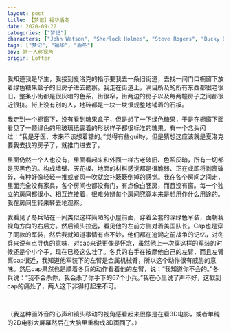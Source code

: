 ```yaml
---
layout: post
title: 【梦记】福华盾冬
date: 2020-09-22
categories: ["梦记"]
characters: ["John Watson", "Sherlock Holmes", "Steve Rogers", "Bucky Barns"]
tags: ["梦记", "福华", "盾冬"]
pov: 第一人称视角
origin: Lofter
---
```


我知道我是华生，我接到夏洛克的指示要我去一条旧街道，去找一间门口橱窗下放着绿色糖果盒子的旧房子进去勘察。我走在街道上，满目所及的所有东西都很老很旧，整条小街都是很灰暗的色系，街很窄，街两边的房子以及每两幢房子之间都很近很挤。街上没有别的人，地砖都是一块一块很规整地铺着的石板。

我走到一个橱窗下，没有看到糖果盒子，但是想了一下绿色糖果，于是在橱窗下面看见了一颗绿色的用玻璃纸裹着的形状样子都很标准的糖果。有一个念头闪过：“我是牙医，本来不该想着糖的。”觉得有些guilty，但是猜想这应该就是夏洛克要我去找的房子了，就推门进去了。

里面仍然一个人也没有，里面看起来和外面一样古老破旧、色系灰暗，所有一切都是灰黑色的。构成墙壁、天花板、地面的材料感觉都是很脆弱、正在或即将剥离破碎，有种好像轻轻一推或者风一吹就会扑簌簌倒掉的感觉。我在各个房间之间走，里面完全没有家具，各个房间也都没有门，有点像白胚房，而且没有窗。每一个独立的房间都很小、相互连接着，很难分辨每个房间究竟本来是想用作什么用途的。我在房间里转来转去地观察。

我看见了冬兵站在一间类似这样简陋的小屋前面，穿着全套的深绿色军装，面朝我视角方向的右后方。然后镜头拉远，看见他的左前方侧对着美国队长。Cap也是穿了同款的军装，然后我就知道事情有点不妙，他们都在追溯之前战争的记忆，对冬兵来说有点寻仇的意味，对cap来说更像是怀念，虽然他上一次穿这样的军装的时候还是个小个子，现在已经这么壮了。冬兵的右手在按摩他自己的左臂，而且左臂离cap很近，我知道他军装下的左臂是金属机械臂，所以这个动作很有威胁的意味。然后cap果然也是顺着冬兵的动作看着他的左臂，说：“我知道你不会的。”冬兵说：“我不会杀你，我会杀了你手下的67个小兵。”我在心里说了声不好，这戳到cap的痛处了，两人这下非得打起来不可。

<br>

（我这种画外音的心声和镜头移动的视角感看起来很像是在看3D电影，或者单纯的2D电影大屏幕然后在大脑里重构成3D画面了。）
